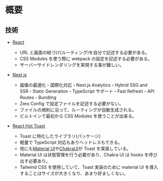# 概要

## 技術

- [React](https://ja.reactjs.org/docs/getting-started.html)

  - URL と画面の紐づけ(ルーティング)を自分で記述する必要がある。
  - CSS Modules を使う際に webpack の設定を記述する必要がある。
  - サーバーサイドレンダリングを実現する事が難しい。

- [Next.js](https://nextjs.org/docs)

  - 画像の最適化・国際化対応・Next.js Analytics・Hybrid SSG and SSR・Static Generation・TypeScript サポート・Fast Refresh・API Routes・Bundling
  - Zero Config で設定ファイルを記述する必要がない。
  - ファイルの規則に沿って、ルーティングが自動生成される。
  - ビルトインで最初から CSS Modules を使うことが出来る。

- [React Hot Toast](https://react-hot-toast.com/)
  - Toast に特化したライブラリ(パッケージ)
  - 軽量で TypeScript 対応もありヘッドレスもできる。
  - 他にも[Material UI](https://material-ui.com/ja/components/snackbars/)や[ChakraUI](https://chakra-ui.com/docs/feedback/toast)が Toast を実装している。
  - Material UI は状態管理を行う必要があり、Chakra UI は hooks を呼び出す必要あり。
  - Tailwind CSS を使用していて、Toast 実装のために material UI を導入することはサイズが大きくなり、あまり好ましくない。
